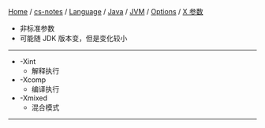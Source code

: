 [Home](https://mengxianbin.github.io) /
[cs-notes](https://mengxianbin.github.io/cs-notes/site) /
[Language](https://mengxianbin.github.io/cs-notes/site/Language) /
[Java](https://mengxianbin.github.io/cs-notes/site/Language/Java) /
[JVM](https://mengxianbin.github.io/cs-notes/site/Language/Java/JVM) /
[Options](https://mengxianbin.github.io/cs-notes/site/Language/Java/JVM/Options) /
[X 参数](https://mengxianbin.github.io/cs-notes/site/Language/Java/JVM/Options/X%20%E5%8F%82%E6%95%B0)

* 非标准参数
* 可能随 JDK 版本变，但是变化较小

---

* -Xint
    * 解释执行
* -Xcomp
    * 编译执行
* -Xmixed
    * 混合模式

---
